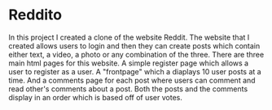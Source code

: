 # Reddito
In this project I created a clone of the website Reddit. The website that I created allows users to login and then they can create
posts which contain either text, a video, a photo or any combination of the three. There are three main html pages for this
website. A simple register page which allows a user to register as a user. A "frontpage" which a diaplays 10 user posts at a time.
And a comments page for each post where users can comment and read other's comments about a post. Both the posts and the comments
display in an order which is based off of user votes.
